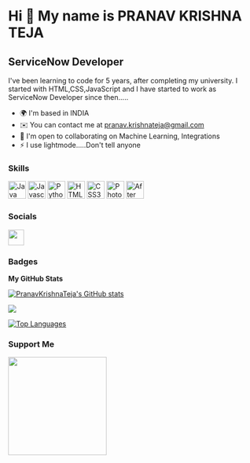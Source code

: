 Hi 👋 My name is PRANAV KRISHNA TEJA
====================================

ServiceNow Developer
--------------------

I've been learning to code for 5 years, after completing my university. I started with HTML,CSS,JavaScript and I have started to work as ServiceNow Developer since then.....

*   🌍  I'm based in INDIA
*   ✉️  You can contact me at [pranav.krishnateja@gmail.com](mailto:pranav.krishnateja@gmail.com)
*   🤝  I'm open to collaborating on Machine Learning, Integrations
*   ⚡  I use lightmode.....Don't tell anyone

### Skills
<p align="left">
                                <a href="https://www.oracle.com/java/" target="_blank" rel="noreferrer"><img src="https://raw.githubusercontent.com/danielcranney/readme-generator/main/public/icons/skills/java-colored.svg" width="36" height="36" alt="Java" /></a>
                                <a href="https://developer.mozilla.org/en-US/docs/Web/JavaScript" target="_blank" rel="noreferrer"><img src="https://raw.githubusercontent.com/danielcranney/readme-generator/main/public/icons/skills/javascript-colored.svg" width="36" height="36" alt="Javascript" /></a>
                                <a href="https://www.python.org/" target="_blank" rel="noreferrer"><img src="https://raw.githubusercontent.com/danielcranney/readme-generator/main/public/icons/skills/python-colored.svg" width="36" height="36" alt="Python" /></a>
                                <a href="https://developer.mozilla.org/en-US/docs/Glossary/HTML5" target="_blank" rel="noreferrer"><img src="https://raw.githubusercontent.com/danielcranney/readme-generator/main/public/icons/skills/html5-colored.svg" width="36" height="36" alt="HTML5" /></a>
                                <a href="https://www.w3.org/TR/CSS/#css" target="_blank" rel="noreferrer"><img src="https://raw.githubusercontent.com/danielcranney/readme-generator/main/public/icons/skills/css3-colored.svg" width="36" height="36" alt="CSS3" /></a>
                                <a href="https://www.adobe.com/uk/products/photoshop.html" target="_blank" rel="noreferrer"><img src="https://raw.githubusercontent.com/danielcranney/readme-generator/main/public/icons/skills/photoshop-colored-dark.svg" width="36" height="36" alt="Photoshop" /></a>
                                <a href="https://www.adobe.com/uk/products/aftereffects.html" target="_blank" rel="noreferrer"><img src="https://raw.githubusercontent.com/danielcranney/readme-generator/main/public/icons/skills/aftereffects-colored-dark.svg" width="36" height="36" alt="After Effects" /></a>
                    </p>
                    

### Socials
<p align="left"> 
                                <p align="left"> <a href="https://www.linkedin.com/in/pranav-krishna-630643188/" target="_blank" rel="noreferrer"><img src="https://raw.githubusercontent.com/danielcranney/readme-generator/main/public/icons/socials/linkedin.svg" width="32" height="32" /></a></p>
                  
### Badges

<b>My GitHub Stats</b>

<a href="http://www.github.com/PranavKrishnaTeja"><img src="https://github-readme-stats.vercel.app/api?username=PranavKrishnaTeja&show_icons=true&hide=&count_private=true&title_color=0891b2&text_color=ffffff&icon_color=ffffff&bg_color=181824&hide_border=true&show_icons=true" alt="PranavKrishnaTeja's GitHub stats" /></a>

<a href="http://www.github.com/PranavKrishnaTeja"><img src="https://github-readme-streak-stats.herokuapp.com/?user=PranavKrishnaTeja&stroke=ffffff&background=181824&ring=0891b2&fire=0891b2&currStreakNum=ffffff&currStreakLabel=0891b2&sideNums=ffffff&sideLabels=ffffff&dates=ffffff&hide_border=true" /></a>

<a href="https://github.com/PranavKrishnaTeja" align="left"><img src="https://github-readme-stats.vercel.app/api/top-langs/?username=PranavKrishnaTeja&langs_count=10&title_color=0891b2&text_color=ffffff&icon_color=ffffff&bg_color=181824&hide_border=true&locale=en&custom_title=Top%20%Languages" alt="Top Languages" /></a>

### Support Me
<a href="https://www.buymeacoffee.com/krishnapra7"><img src="https://cdn.buymeacoffee.com/buttons/v2/default-yellow.png" width="200" /></a>

